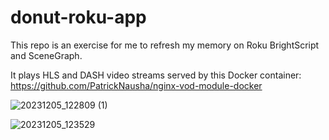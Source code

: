 # donut-roku-app

This repo is an exercise for me to refresh my memory on Roku BrightScript and SceneGraph.

It plays HLS and DASH video streams served by this Docker container: https://github.com/PatrickNausha/nginx-vod-module-docker

![20231205_122809 (1)](https://github.com/PatrickNausha/donut-roku-app/assets/3759629/c78ad81a-def2-4617-8975-d4737004b0ed)

![20231205_123529](https://github.com/PatrickNausha/donut-roku-app/assets/3759629/66b62ed8-79ae-489c-b139-4eb656afd33b)
